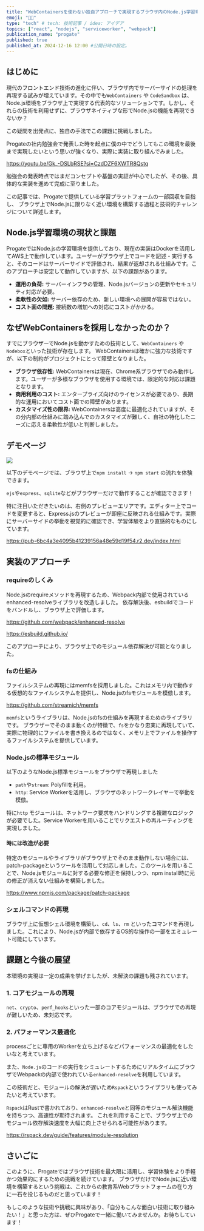 ```yaml
---
title: "WebContainersを使わない独自アプローチで実現するブラウザ内のNode.js学習環境"
emoji: "👨‍💻"
type: "tech" # tech: 技術記事 / idea: アイデア
topics: ["react", "nodejs", "serviceworker", "webpack"]
publication_name: "progate"
published: true
published_at: 2024-12-16 12:00 #公開日時の設定。
---
```


## はじめに

現代のフロントエンド技術の進化に伴い、ブラウザ内でサーバーサイドの処理を再現する試みが増えています。その中でも`WebContainers` や `CodeSandbox` は、Node.js環境をブラウザ上で実現する代表的なソリューションです。しかし、それらの技術を利用せずに、ブラウザネイティブな形でNode.jsの機能を再現できないか？

この疑問を出発点に、独自の手法でこの課題に挑戦しました。

Progateの社内勉強会で発表した時を起点に僕の中でどうしてもこの環境を最後まで実現したいという思いが強くなり、実際に実装に取り組んでみました。

https://youtu.be/Gk_-DSLbRSE?si=CzdDZF6XWTR8Qstq

勉強会の発表時点ではまだコンセプトや基盤の実証が中心でしたが、その後、具体的な実装を進めて完成に至りました。

この記事では、Progateで提供している学習プラットフォームの一部回収を目指し、
ブラウザ上でNode.jsに限りなく近い環境を構築する過程と技術的チャレンジについて詳述します。

## Node.js学習環境の現状と課題

ProgateではNode.jsの学習環境を提供しており、現在の実装はDockerを活用してAWS上で動作しています。ユーザーがブラウザ上でコードを記述・実行すると、そのコードはサーバーサイドで評価され、結果が返却される仕組みです。このアプローチは安定して動作していますが、以下の課題があります。

- **運用の負荷:** サーバーインフラの管理、Node.jsバージョンの更新やセキュリティ対応が必要。
- **柔軟性の欠如:** サーバー依存のため、新しい環境への展開が容易ではない。
- **コスト面の問題:** 接続数の増加への対応にコストがかかる。

## なぜWebContainersを採用しなかったのか？

すでにブラウザーでNode.jsを動かすための技術として、`WebContainers` や `Nodebox`といった技術が存在します。
WebContainersは確かに強力な技術ですが、以下の制約がプロジェクトにとって障壁となりました。

- **ブラウザ依存性:** WebContainersは現在、Chrome系ブラウザでのみ動作します。ユーザーが多様なブラウザを使用する環境では、限定的な対応は課題となります。
- **商用利用のコスト:** エンタープライズ向けのライセンスが必要であり、長期的な運用においてコスト面での障壁があります。
- **カスタマイズ性の限界:** WebContainersは高度に最適化されていますが、その分内部の仕組みに踏み込んでのカスタマイズが難しく、自社の特化したニーズに応える柔軟性が低いと判断しました。

## デモページ

![](https://storage.googleapis.com/zenn-user-upload/94b27f4f6748-20241214.png)

以下のデモページでは、ブラウザ上で`npm install` → `npm start` の流れを体験できます。

`ejs`や`express`、`sqlite`などがブラウザーだけで動作することが確認できます！

特に注目いただきたいのは、右側のプレビューエリアです。エディター上でコードを変更すると、Express.jsのプレビューが即座に反映される仕組みです。実際にサーバーサイドの挙動を視覚的に確認でき、学習体験をより直感的なものにしています。

https://pub-6bc4a3e4095b41239156a48e59d19f54.r2.dev/index.html

## 実装のアプローチ

### requireのしくみ

Node.jsのrequireメソッドを再現するため、Webpack内部で使用されているenhanced-resolveライブラリを改造しました。
依存解決後、esbuildでコードをバンドルし、ブラウザ上で評価します。

https://github.com/webpack/enhanced-resolve

https://esbuild.github.io/

このアプローチにより、ブラウザ上でのモジュール依存解決が可能となりました。

### fsの仕組み

ファイルシステムの再現にはmemfsを採用しました。これはメモリ内で動作する仮想的なファイルシステムを提供し、Node.jsのfsモジュールを模倣します。

https://github.com/streamich/memfs

`memfs`というライブラリは、Node.jsのfsの仕組みを再現するためのライブラリです。
ブラウザーでそのまま動くのが特徴で、`fs`をかなり忠実に再現していて、実際に物理的にファイルを書き換えるのではなく、メモリ上でファイルを操作するファイルシステムを提供しています。

### Node.jsの標準モジュール

以下のようなNode.js標準モジュールをブラウザで再現しました

- `path`や`stream`: Polyfillを利用。
- `http`: Service Workerを活用し、ブラウザのネットワークレイヤーで挙動を模倣。

特に`http` モジュールは、ネットワーク要求をハンドリングする複雑なロジックが必要でした。Service Workerを用いることでリクエストの再ルーティングを実現しました。

#### 時には改造が必要

特定のモジュールやライブラリがブラウザ上でそのまま動作しない場合には、patch-packageというツールを活用して対応しました。このツールを用いることで、Node.jsモジュールに対する必要な修正を保持しつつ、npm install時に元の修正が消えない仕組みを構築しました。

https://www.npmjs.com/package/patch-package

### シェルコマンドの再現

ブラウザ上に仮想シェル環境を構築し、`cd`、`ls`、`rm` といったコマンドを再現しました。これにより、Node.jsが内部で依存するOS的な操作の一部をエミュレート可能にしています。

## 課題と今後の展望

本環境の実現は一定の成果を挙げましたが、未解決の課題も残されています。

### 1. コアモジュールの再現

`net`、`crypto`、`perf_hooks`といった一部のコアモジュールは、ブラウザでの再現が難しいため、未対応です。

### 2. パフォーマンス最適化

processごとに専用のWorkerを立ち上げるなどパフォーマンスの最適化をしたいなと考えています。

また、`Node.js`のコードの実行をシミュレートするためにリアルタイムにブラウザでWebpackの内部で使われている`enhanced-resolve`を利用しています。

この技術だと、モジュールの解決が遅いため`Rspack`というライブラリも使ってみたいと考えています。

`Rspack`はRustで書かれており、`enhanced-resolve`と同等のモジュール解決機能を持ちつつ、高速性が期待されます。
これを利用することで、ブラウザ上でのモジュール依存解決速度を大幅に向上させられる可能性があります。

https://rspack.dev/guide/features/module-resolution

## さいごに

このように、Progateではブラウザ技術を最大限に活用し、学習体験をより手軽かつ効果的にするための挑戦を続けています。
ブラウザだけでNode.jsに近い環境を構築するという挑戦は、これからの教育系Webプラットフォームの在り方に一石を投じるものだと思っています！

もしこのような技術や挑戦に興味があり、「自分もこんな面白い技術に取り組みたい！」と思った方は、ぜひProgateで一緒に働いてみませんか。お待ちしています！
